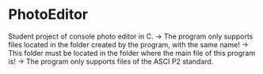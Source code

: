 # PhotoEditor
Student project of console photo editor in C.
  -> The program only supports files located in the folder created by the program, with the same name!
  -> This folder must be located in the folder where the main file of this program is!
  -> The program only supports files of the ASCI P2 standard.
